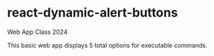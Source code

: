 # react-dynamic-alert-buttons
 Web App Class 2024

This basic web app displays 5 total options for executable commands.
